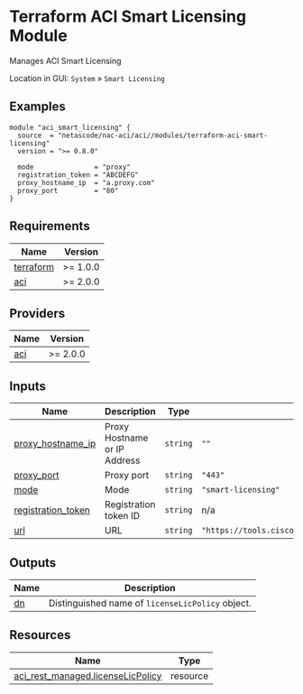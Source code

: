 <!-- BEGIN_TF_DOCS -->
# Terraform ACI Smart Licensing Module

Manages ACI Smart Licensing

Location in GUI:
`System` » `Smart Licensing`

## Examples

```hcl
module "aci_smart_licensing" {
  source  = "netascode/nac-aci/aci//modules/terraform-aci-smart-licensing"
  version = ">= 0.8.0"

  mode               = "proxy"
  registration_token = "ABCDEFG"
  proxy_hostname_ip  = "a.proxy.com"
  proxy_port         = "80"
}
```

## Requirements

| Name | Version |
|------|---------|
| <a name="requirement_terraform"></a> [terraform](#requirement\_terraform) | >= 1.0.0 |
| <a name="requirement_aci"></a> [aci](#requirement\_aci) | >= 2.0.0 |

## Providers

| Name | Version |
|------|---------|
| <a name="provider_aci"></a> [aci](#provider\_aci) | >= 2.0.0 |

## Inputs

| Name | Description | Type | Default | Required |
|------|-------------|------|---------|:--------:|
| <a name="input_proxy_hostname_ip"></a> [proxy\_hostname\_ip](#input\_proxy\_hostname\_ip) | Proxy Hostname or IP Address | `string` | `""` | no |
| <a name="input_proxy_port"></a> [proxy\_port](#input\_proxy\_port) | Proxy port | `string` | `"443"` | no |
| <a name="input_mode"></a> [mode](#input\_mode) | Mode | `string` | `"smart-licensing"` | no |
| <a name="input_registration_token"></a> [registration\_token](#input\_registration\_token) | Registration token ID | `string` | n/a | yes |
| <a name="input_url"></a> [url](#input\_url) | URL | `string` | `"https://tools.cisco.com/its/service/oddce/services/DDCEService"` | no |

## Outputs

| Name | Description |
|------|-------------|
| <a name="output_dn"></a> [dn](#output\_dn) | Distinguished name of `licenseLicPolicy` object. |

## Resources

| Name | Type |
|------|------|
| [aci_rest_managed.licenseLicPolicy](https://registry.terraform.io/providers/CiscoDevNet/aci/latest/docs/resources/rest_managed) | resource |
<!-- END_TF_DOCS -->